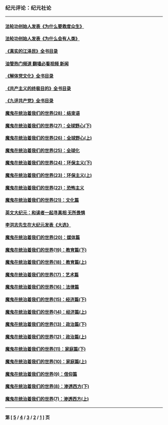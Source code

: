 ### 纪元评论：纪元社论
---
#### [法轮功创始人发表《为什么要救度众生》](../../pages/nsc422/n13975246.md?06130330) 
#### [法轮功创始人发表《为什么会有人类》](../../pages/nsc422/n13912117.md?06130330) 
#### [《真实的江泽民》全书目录](../../pages/nsc422/n13721399.md?06130330) 
#### [油管热门频道 翻墙必看视频 新闻](ok?06130330)
#### [《解体党文化》全书目录](../../pages/nsc422/n13721157.md?06130330) 
#### [《共产主义的终极目的》全书目录](../../pages/nsc422/n13721048.md?06130330) 
#### [《九评共产党》全书目录](../../pages/nsc422/n13708085.md?06130330) 
#### [魔鬼在统治着我们的世界(28)：结束语](../../pages/nsc422/n10936246.md?06130330) 
#### [魔鬼在统治着我们的世界(27)：全球野心(下)](../../pages/nsc422/n10928319.md?06130330) 
#### [魔鬼在统治着我们的世界(26)：全球野心(上)](../../pages/nsc422/n10900318.md?06130330) 
#### [魔鬼在统治着我们的世界(25)：全球化](../../pages/nsc422/n10788205.md?06130330) 
#### [魔鬼在统治着我们的世界(24)：环保主义(下)](../../pages/nsc422/n10695307.md?06130330) 
#### [魔鬼在统治着我们的世界(23)：环保主义(上)](../../pages/nsc422/n10688613.md?06130330) 
#### [魔鬼在统治着我们的世界(22)：恐怖主义](../../pages/nsc422/n10614727.md?06130330) 
#### [魔鬼在统治着我们的世界(21)：文化篇](../../pages/nsc422/n10597706.md?06130330) 
#### [英文大纪元：和读者一起寻真相 无所畏惧](../../pages/nsc422/n12542027.md?06130330) 
#### [李洪志先生在大纪元发表《大选》](../../pages/nsc422/n12534746.md?06130330) 
#### [魔鬼在统治着我们的世界(20)：媒体篇](../../pages/nsc422/n10586579.md?06130330) 
#### [魔鬼在统治着我们的世界(19)：教育篇(下)](../../pages/nsc422/n10564808.md?06130330) 
#### [魔鬼在统治着我们的世界(18)：教育篇(上)](../../pages/nsc422/n10526970.md?06130330) 
#### [魔鬼在统治着我们的世界(17)：艺术篇](../../pages/nsc422/n10499093.md?06130330) 
#### [魔鬼在统治着我们的世界(16)：法律篇](../../pages/nsc422/n10485969.md?06130330) 
#### [魔鬼在统治着我们的世界(15)：经济篇(下)](../../pages/nsc422/n10469975.md?06130330) 
#### [魔鬼在统治着我们的世界(14)：经济篇(上)](../../pages/nsc422/n10457370.md?06130330) 
#### [魔鬼在统治着我们的世界(13)：政治篇(下)](../../pages/nsc422/n10448270.md?06130330) 
#### [魔鬼在统治着我们的世界(12)：政治篇(上)](../../pages/nsc422/n10444576.md?06130330) 
#### [魔鬼在统治着我们的世界(11)：家庭篇(下)](../../pages/nsc422/n10440961.md?06130330) 
#### [魔鬼在统治着我们的世界(10)：家庭篇(上)](../../pages/nsc422/n10435448.md?06130330) 
#### [魔鬼在统治着我们的世界(9)：信仰篇](../../pages/nsc422/n10432159.md?06130330) 
#### [魔鬼在统治着我们的世界(8)：渗透西方(下)](../../pages/nsc422/n10429603.md?06130330) 
#### [魔鬼在统治着我们的世界(7)：渗透西方(上)](../../pages/nsc422/n10426013.md?06130330) 

---
#### 第 [ [5](./5.md?06130330) / [4](./4.md?06130330) / [3](./3.md?06130330) / [2](./2.md?06130330) / [1](./1.md?06130330) ] 页
